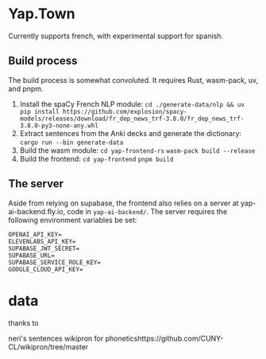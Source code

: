 # Yap.Town 

Currently supports french, with experimental support for spanish.

## Build process

The build process is somewhat convoluted. It requires Rust, wasm-pack, uv, and pnpm.

1. Install the spaCy French NLP module: `cd ./generate-data/nlp && uv pip install https://github.com/explosion/spacy-models/releases/download/fr_dep_news_trf-3.8.0/fr_dep_news_trf-3.8.0-py3-none-any.whl`
2. Extract sentences from the Anki decks and generate the dictionary: `cargo run --bin generate-data`
3. Build the wasm module: `cd yap-frontend-rs` `wasm-pack build --release`
4. Build the frontend: `cd yap-frontend` `pnpm build`

## The server

Aside from relying on supabase, the frontend also relies on a server at yap-ai-backend.fly.io, code in `yap-ai-backend/`. The server requires the following environment variables be set:

```
OPENAI_API_KEY=
ELEVENLABS_API_KEY=
SUPABASE_JWT_SECRET=
SUPABASE_URL=
SUPABASE_SERVICE_ROLE_KEY=
GOOGLE_CLOUD_API_KEY=
```

# data

thanks to 

neri's sentences
wikipron for phoneticshttps://github.com/CUNY-CL/wikipron/tree/master 
